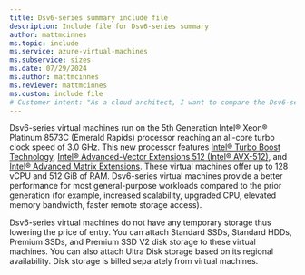 ```yaml
---
title: Dsv6-series summary include file
description: Include file for Dsv6-series summary
author: mattmcinnes
ms.topic: include
ms.service: azure-virtual-machines
ms.subservice: sizes
ms.date: 07/29/2024
ms.author: mattmcinnes
ms.reviewer: mattmcinnes
ms.custom: include file
# Customer intent: "As a cloud architect, I want to compare the Dsv6-series virtual machines with previous generations, so that I can determine the best option for upgrading our general-purpose workloads while optimizing performance and cost."
---
```

Dsv6-series virtual machines run on the 5th Generation Intel® Xeon® Platinum 8573C (Emerald Rapids) processor reaching an all-core turbo clock speed of 3.0 GHz. This new processor features [Intel&reg; Turbo Boost Technology](https://www.intel.com/content/www/us/en/architecture-and-technology/turbo-boost/turbo-boost-technology.html), [Intel&reg; Advanced-Vector Extensions 512 (Intel&reg; AVX-512)](https://www.intel.com/content/www/us/en/architecture-and-technology/avx-512-overview.html), and [Intel&reg; Advanced Matrix Extensions](https://www.intel.com/content/www/us/en/products/docs/accelerator-engines/advanced-matrix-extensions/overview.html). These virtual machines offer up to 128 vCPU and 512 GiB of RAM. Dsv6-series virtual machines provide a better performance for most general-purpose workloads compared to the prior generation (for example, increased scalability, upgraded CPU, elevated memory bandwidth, faster remote storage access).

Dsv6-series virtual machines do not have any temporary storage thus lowering the price of entry. You can attach Standard SSDs, Standard HDDs, Premium SSDs, and Premium SSD V2 disk storage to these virtual machines. You can also attach Ultra Disk storage based on its regional availability. Disk storage is billed separately from virtual machines.
